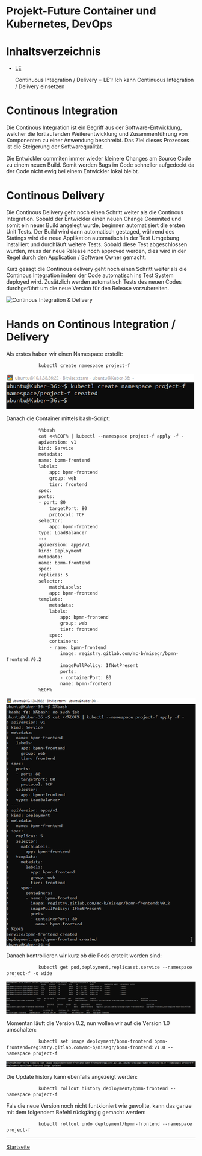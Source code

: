 Projekt-Future Container und Kubernetes, DevOps
========
# Inhaltsverzeichnis
- [LE](/01_Kompetenzen/LE/)

    Continuous Integration / Delivery = LE1: Ich kann Continuous Integration / Delivery einsetzen

# Continous Integration

Die Continous Integration ist ein Begriff aus der Software-Entwicklung, welcher die fortlaufenden Weiterentwicklung und Zusammenführung von Komponenten zu einer Anwendung beschreibt. 
Das Ziel dieses Prozesses ist die Steigerung der Softwarequalität. 

Die Entwickler commiten immer wieder kleinere Changes am Source Code zu einem neuen Build. 
Somit werden Bugs im Code schneller aufgedeckt da der Code nicht ewig bei einem Entwickler lokal bleibt. 

# Continous Delivery 

Die Continous Delivery geht noch einen Schritt weiter als die Continous Integration. 
Sobald der Entwickler einen neuen Change Commited und somit ein neuer Build angelegt wurde, beginnen automatisiert die ersten Unit Tests. 
Der Build wird dann automatisch gestaged, während des Statings wird die neue Applikation automatisch in der Test Umgebung installiert und durchläuft weitere Tests. 
Sobald diese Test abgeschlossen wurden, muss der neue Release noch approved werden, dies wird in der Regel durch den Application / Software Owner gemacht. 

Kurz gesagt die Continous delivery geht noch einen Schritt weiter als die Continous Integration indem der Code automatisch ins Test System deployed wird. Zusätzlich werden automatisch Tests des neuen Codes durchgeführt um die neue Version für den Release vorzubereiten. 

![Continous Integration & Delivery](https://d1.awsstatic.com/product-marketing/DevOps/continuous_integration.4f4cddb8556e2b1a0ca0872ace4d5fe2f68bbc58.png)

# Hands on Continous Integration / Delivery 

Als erstes haben wir einen Namespace erstellt:

                kubectl create namespace project-f

![Create Namespace](/Container%20und%20Kubernetes%2C%20DevOps/LE/create_namespace.png)

Danach die Container mittels bash-Script:

                %%bash
                cat <<%EOF% | kubectl --namespace project-f apply -f -
                apiVersion: v1
                kind: Service
                metadata:
                name: bpmn-frontend
                labels:
                    app: bpmn-frontend
                    group: web
                    tier: frontend
                spec:
                ports:
                - port: 80
                    targetPort: 80  
                    protocol: TCP
                selector:
                    app: bpmn-frontend
                type: LoadBalancer          
                ---
                apiVersion: apps/v1
                kind: Deployment
                metadata:
                name: bpmn-frontend
                spec:
                replicas: 5
                selector:
                    matchLabels:
                    app: bpmn-frontend
                template:
                    metadata:
                    labels:
                        app: bpmn-frontend
                        group: web
                        tier: frontend
                    spec:
                    containers:
                    - name: bpmn-frontend
                        image: registry.gitlab.com/mc-b/misegr/bpmn-frontend:V0.2
                        imagePullPolicy: IfNotPresent        
                        ports:
                        - containerPort: 80
                        name: bpmn-frontend
                %EOF%

![Create Pods](/Container%20und%20Kubernetes%2C%20DevOps/LE/Create_Pods.png)

Danach kontrollieren wir kurz ob die Pods erstellt worden sind:

                kubectl get pod,deployment,replicaset,service --namespace project-f -o wide

![View Pods](/Container%20und%20Kubernetes%2C%20DevOps/LE/View_Pods.png)

Momentan läuft die Version 0.2, nun wollen wir auf die Version 1.0 umschalten:

                kubectl set image deployment/bpmn-frontend bpmn-frontend=registry.gitlab.com/mc-b/misegr/bpmn-frontend:V1.0 --namespace project-f

![Pods Update](/Container%20und%20Kubernetes%2C%20DevOps/LE/Pods_update.png)

Die Update history kann ebenfalls angezeigt werden:

                kubectl rollout history deployment/bpmn-frontend --namespace project-f

Fals die neue Version noch nicht funtkioniert wie gewollte, kann das ganze mit dem folgendem Befehl rückgängig gemacht werden:

                kubectl rollout undo deployment/bpmn-frontend --namespace project-f

                
___

[Startseite](https://github.com/ask-yo-girl-about-me/Project-Future)